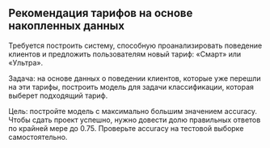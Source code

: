 
## Рекомендация тарифов на основе накопленных данных
Требуется построить систему, способную проанализировать поведение клиентов и предложить пользователям новый тариф: «Смарт» или «Ультра».

Задача: на основе данных о поведении клиентов, которые уже перешли на эти тарифы, построить модель для задачи классификации, которая выберет подходящий тариф.

Цель: постройте модель с максимально большим значением accuracy. Чтобы сдать проект успешно, нужно довести долю правильных ответов по крайней мере до 0.75. Проверьте accuracy на тестовой выборке самостоятельно.
